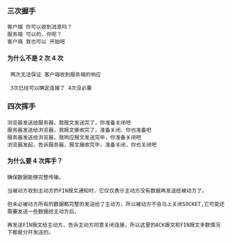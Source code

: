 ### 三次握手

```
客户端 你可以收到消息吗？
服务端 可以的，你呢？
客户端 我也可以 开始吧
```

#### 为什么不是 2 次 4 次

```
 两次无法保证 客户端收到服务端的响应

 3次已经可以确定连接了 4次没必要
```

### 四次挥手

```
浏览器发送给服务器，我报文发送完了，你准备关闭吧
服务器发送给浏览器，我报文接收完了，准备关闭，你也准备吧
服务器发送给浏览器，我响应报文发送完毕，你准备关闭吧
浏览器发起，告诉服务器，报文接收完毕，准备关闭，你也关闭吧
```

#### 为什么要 4 次挥手？

```
确保数据能够完整传输。

当被动方收到主动方的FIN报文通知时，它仅仅表示主动方没有数据再发送给被动方了。

但未必被动方所有的数据都完整的发送给了主动方，所以被动方不会马上关闭SOCKET,它可能还需要发送一些数据给主动方后，

再发送FIN报文给主动方，告诉主动方同意关闭连接，所以这里的ACK报文和FIN报文多数情况下都是分开发送的。
```
